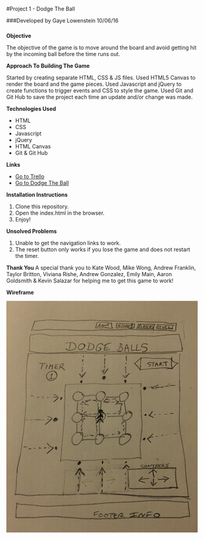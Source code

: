 #Project 1 - Dodge The Ball

###Developed by Gaye Lowenstein 10/06/16
###

**Objective**

The objective of the game is to move around the board and avoid getting hit by the incoming ball before the time runs out.  

**Approach To Building The Game**

Started by creating separate HTML, CSS & JS files.
Used HTML5 Canvas to render the board and the game pieces. Used Javascript and jQuery to create functions to trigger events and CSS to style the game. Used Git and Git Hub to save the project each time an update and/or change was made.

**Technologies Used**

* HTML
* CSS
* Javascript
* jQuery
* HTML Canvas
* Git & Git Hub

**Links**

* [Go to Trello](https://trello.com/b/EaXbehpk/project-1-dodge-balls)
* [Go to Dodge The Ball](https://glowen18.github.io/glowen18/)

**Installation Instructions**

1. Clone this repository.
2. Open the index.html in the browser.
3. Enjoy!  

**Unsolved Problems**

1. Unable to get the navigation links to work.
2. The reset button only works if you lose the game and does not   restart the timer.

**Thank You**
A special thank you to Kate Wood, Mike Wong, Andrew Franklin, Taylor Britton, Viviana Rishe, Andrew Gonzalez, Emily Main, Aaron Goldsmith & Kevin Salazar for helping me to get this game to work!

**Wireframe**  

![](assets/wireframe.png)
